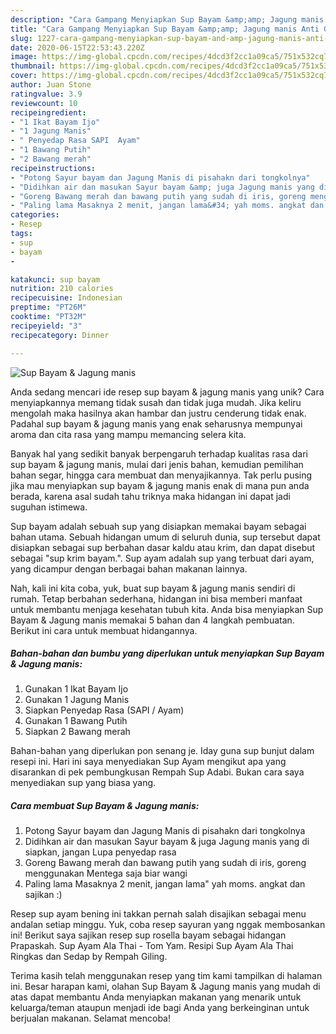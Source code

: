 ```yaml
---
description: "Cara Gampang Menyiapkan Sup Bayam &amp;amp; Jagung manis Anti Gagal"
title: "Cara Gampang Menyiapkan Sup Bayam &amp;amp; Jagung manis Anti Gagal"
slug: 1227-cara-gampang-menyiapkan-sup-bayam-and-amp-jagung-manis-anti-gagal
date: 2020-06-15T22:53:43.220Z
image: https://img-global.cpcdn.com/recipes/4dcd3f2cc1a09ca5/751x532cq70/sup-bayam-jagung-manis-foto-resep-utama.jpg
thumbnail: https://img-global.cpcdn.com/recipes/4dcd3f2cc1a09ca5/751x532cq70/sup-bayam-jagung-manis-foto-resep-utama.jpg
cover: https://img-global.cpcdn.com/recipes/4dcd3f2cc1a09ca5/751x532cq70/sup-bayam-jagung-manis-foto-resep-utama.jpg
author: Juan Stone
ratingvalue: 3.9
reviewcount: 10
recipeingredient:
- "1 Ikat Bayam Ijo"
- "1 Jagung Manis"
- " Penyedap Rasa SAPI  Ayam"
- "1 Bawang Putih"
- "2 Bawang merah"
recipeinstructions:
- "Potong Sayur bayam dan Jagung Manis di pisahakn dari tongkolnya"
- "Didihkan air dan masukan Sayur bayam &amp; juga Jagung manis yang di siapkan, jangan Lupa penyedap rasa"
- "Goreng Bawang merah dan bawang putih yang sudah di iris, goreng menggunakan Mentega saja biar wangi"
- "Paling lama Masaknya 2 menit, jangan lama&#34; yah moms. angkat dan sajikan :)"
categories:
- Resep
tags:
- sup
- bayam
- 

katakunci: sup bayam  
nutrition: 210 calories
recipecuisine: Indonesian
preptime: "PT26M"
cooktime: "PT32M"
recipeyield: "3"
recipecategory: Dinner

---
```



![Sup Bayam &amp; Jagung manis](https://img-global.cpcdn.com/recipes/4dcd3f2cc1a09ca5/751x532cq70/sup-bayam-jagung-manis-foto-resep-utama.jpg)

Anda sedang mencari ide resep sup bayam &amp; jagung manis yang unik? Cara menyiapkannya memang tidak susah dan tidak juga mudah. Jika keliru mengolah maka hasilnya akan hambar dan justru cenderung tidak enak. Padahal sup bayam &amp; jagung manis yang enak seharusnya mempunyai aroma dan cita rasa yang mampu memancing selera kita.

Banyak hal yang sedikit banyak berpengaruh terhadap kualitas rasa dari sup bayam &amp; jagung manis, mulai dari jenis bahan, kemudian pemilihan bahan segar, hingga cara membuat dan menyajikannya. Tak perlu pusing jika mau menyiapkan sup bayam &amp; jagung manis enak di mana pun anda berada, karena asal sudah tahu triknya maka hidangan ini dapat jadi suguhan istimewa.

Sup bayam adalah sebuah sup yang disiapkan memakai bayam sebagai bahan utama. Sebuah hidangan umum di seluruh dunia, sup tersebut dapat disiapkan sebagai sup berbahan dasar kaldu atau krim, dan dapat disebut sebagai &#34;sup krim bayam.&#34;. Sup ayam adalah sup yang terbuat dari ayam, yang dicampur dengan berbagai bahan makanan lainnya.


Nah, kali ini kita coba, yuk, buat sup bayam &amp; jagung manis sendiri di rumah. Tetap berbahan sederhana, hidangan ini bisa memberi manfaat untuk membantu menjaga kesehatan tubuh kita. Anda bisa menyiapkan Sup Bayam &amp; Jagung manis memakai 5 bahan dan 4 langkah pembuatan. Berikut ini cara untuk membuat hidangannya.

<!--inarticleads1-->

##### Bahan-bahan dan bumbu yang diperlukan untuk menyiapkan Sup Bayam &amp; Jagung manis:

1. Gunakan 1 Ikat Bayam Ijo
1. Gunakan 1 Jagung Manis
1. Siapkan  Penyedap Rasa (SAPI / Ayam)
1. Gunakan 1 Bawang Putih
1. Siapkan 2 Bawang merah


Bahan-bahan yang diperlukan pon senang je. Iday guna sup bunjut dalam resepi ini. Hari ini saya menyediakan Sup Ayam mengikut apa yang disarankan di pek pembungkusan Rempah Sup Adabi. Bukan cara saya menyediakan sup yang biasa yang. 

<!--inarticleads2-->

##### Cara membuat Sup Bayam &amp; Jagung manis:

1. Potong Sayur bayam dan Jagung Manis di pisahakn dari tongkolnya
1. Didihkan air dan masukan Sayur bayam &amp; juga Jagung manis yang di siapkan, jangan Lupa penyedap rasa
1. Goreng Bawang merah dan bawang putih yang sudah di iris, goreng menggunakan Mentega saja biar wangi
1. Paling lama Masaknya 2 menit, jangan lama&#34; yah moms. angkat dan sajikan :)


Resep sup ayam bening ini takkan pernah salah disajikan sebagai menu andalan setiap minggu. Yuk, coba resep sayuran yang nggak membosankan ini! Berikut saya sajikan resep sup rosella bayam sebagai hidangan Prapaskah. Sup Ayam Ala Thai - Tom Yam. Resipi Sup Ayam Ala Thai Ringkas dan Sedap by Rempah Giling. 

Terima kasih telah menggunakan resep yang tim kami tampilkan di halaman ini. Besar harapan kami, olahan Sup Bayam &amp; Jagung manis yang mudah di atas dapat membantu Anda menyiapkan makanan yang menarik untuk keluarga/teman ataupun menjadi ide bagi Anda yang berkeinginan untuk berjualan makanan. Selamat mencoba!
